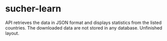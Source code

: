 # sucher-learn
 
API retrieves the data in JSON format and displays statistics from the listed countries. The downloaded data are not stored in any database. Unfinished layout.

